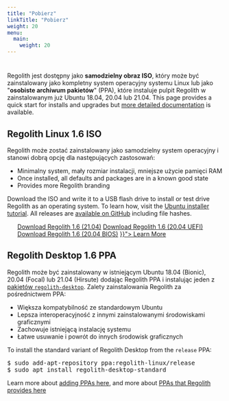 ```yaml
---
title: "Pobierz"
linkTitle: "Pobierz"
weight: 20
menu:
  main:
    weight: 20
---
```


<div class="container text-center pt-5 mt-5">
    <div class="row">
        <div class="col col-md-auto"><h1><i class="fas fa-cloud-download-alt"></i></h1></div>
        <div class="col"><p>Regolith jest dostępny jako <b>samodzielny obraz ISO</b>, który może być zainstalowany jako kompletny system operacyjny systemu Linux lub jako "<b>osobiste archiwum pakietów</b>" (PPA), które instaluje pulpit Regolith w zainstalowanym już Ubuntu 18.04, 20.04 lub 21.04.  This page provides a quick start for installs and upgrades but <a href="../docs/getting-started/install">more detailed documentation</a> is available.</p>
        </div>
    </div>
</div>

<div class="container">
  <div class="row">
    <div class="col-sm p-5">
                <h2><i class="fas fa-compact-disc"></i> Regolith Linux 1.6 ISO</h2>
                <p>
                    Regolith może zostać zainstalowany jako samodzielny system operacyjny i stanowi dobrą opcję dla następujących zastosowań:
                    <ul>
                        <li>Minimalny system, mały rozmiar instalacji, mniejsze użycie pamięci RAM</li>
                        <li>Once installed, all defaults and packages are in a known good state</li>
                        <li>Provides more Regolith branding</li>
                    </ul>
                Download the ISO and write it to a USB flash drive to install or test drive Regolith as an operating system.  To learn how, visit the <a class="text-warning"  href="https://tutorials.ubuntu.com/tutorial/tutorial-install-ubuntu-desktop">Ubuntu installer tutorial</a>. All releases are <a href="https://github.com/regolith-linux/regolith-ubuntu-iso-builder/releases">available on GitHub</a> including file hashes.</p>         
                <div class="d-flex justify-content-center">
                <ul>
                <a class="btn btn-lg btn-secondary mr-3 mb-4" href="https://github.com/regolith-linux/regolith-ubuntu-iso-builder/releases/download/release-release-hirsute-hirsute_standard-1.6.0/Regolith_1.6.0_hirsute.iso">
                Download Regolith 1.6 (21.04)<i class="fas fa-cloud-download-alt ml-2 "></i></a>
                <a class="btn btn-lg btn-secondary mr-3 mb-4" href="https://github.com/regolith-linux/regolith-ubuntu-iso-builder/releases/download/release-release-focal-focal_standard-1.6.0/Regolith_1.6.0_focal.iso">
                Download Regolith 1.6 (20.04 UEFI) <i class="fas fa-cloud-download-alt ml-2 "></i></a>
                <a class="btn btn-lg btn-secondary mr-3 mb-4" href="https://github.com/regolith-linux/regolith-ubuntu-iso-builder/releases/download/release-release-focal-focal_legacy_boot-1.6.0/Regolith_1.6.0_focal.iso">
                Download Regolith 1.6 (20.04 BIOS)<i class="fas fa-cloud-download-alt ml-2 "></i></a>
                <a class="btn btn-lg btn-primary mr-3 mb-4" href="{{< relref ">}}">
                Learn More <i class="fas fa-book-reader ml-2"></i></a>
                </ul>
            </div>              
            </th>
    </div>
    <div class="col-sm p-5">
            <h2><i class="fas fa-download"></i> Regolith Desktop 1.6 PPA</h2>
            <p>
                    Regolith może być zainstalowany w istniejącym Ubuntu 18.04 (Bionic), 20.04 (Focal) lub 21.04 (Hirsute) dodając Regolith PPA i instalując jeden z <a href="../docs/getting-started/install/#desktop-packages">pakietów <code>regolith-desktop</code></a>.  Zalety zainstalowania Regolith za pośrednictwem PPA:
                    <ul>
                        <li>Większa kompatybilność ze standardowym Ubuntu</li>
                        <li>Lepsza interoperacyjność z innymi zainstalowanymi środowiskami graficznymi</li>
                        <li>Zachowuje istniejącą instalację systemu</li>
                        <li>Łatwe usuwanie i powrót do innych środowisk graficznych</li>
                    </ul>
                    <p>To install the standard variant of Regolith Desktop from the <code>release</code> PPA:
                    <pre class="border rounded p-2">
$ sudo add-apt-repository ppa:regolith-linux/release
$ sudo apt install regolith-desktop-standard</pre>
                    </p>Learn more about <a href="https://help.ubuntu.com/community/Repositories/CommandLine#Adding_Launchpad_PPA_Repositories">adding PPAs here</a>, and more about <a href="../docs/getting-started/install/#ppa-sources">PPAs that Regolith provides here</a>
                </p>
    </div>
  </div>
</div>
